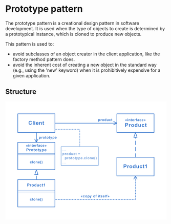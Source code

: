 # Prototype pattern
The prototype pattern is a creational design pattern in software development. It is used when the type of objects to create is determined by a prototypical instance, which is cloned to produce new objects.

This pattern is used to:
- avoid subclasses of an object creator in the client application, like the factory method pattern does.
- avoid the inherent cost of creating a new object in the standard way (e.g., using the 'new' keyword) when it is prohibitively expensive for a given application.

## Structure
<img src="./Structure.png" />

